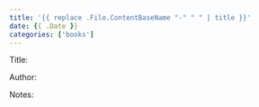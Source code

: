 ```yaml
---
title: '{{ replace .File.ContentBaseName "-" " " | title }}'
date: {{ .Date }}
categories: ['books']
---
```


Title:
<!--more-->

Author:

Notes: